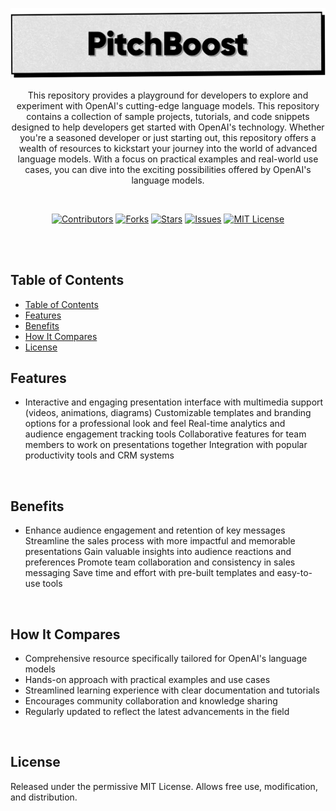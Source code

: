 <p align="center">
   <img src="https://github.com/harehimself/pitchboost/blob/master/PitchBoost.png">
</p>

<p align="center">
   This repository provides a playground for developers to explore and experiment with OpenAI's cutting-edge language models. This repository contains a collection of sample projects, tutorials, and code snippets designed to help developers get started with OpenAI's technology. Whether you're a seasoned developer or just starting out, this repository offers a wealth of resources to kickstart your journey into the world of advanced language models. With a focus on practical examples and real-world use cases, you can dive into the exciting possibilities offered by OpenAI's language models.
</p>
<br>

<p align="center">
  <a href="https://github.com/harehimself/pitchboost/graphs/contributors">
    <img src="https://img.shields.io/github/contributors/harehimself/pitchboost" alt="Contributors"></a>
  <a href="https://github.com/harehimself/pitchboost/network/members">
    <img src="https://img.shields.io/github/forks/harehimself/pitchboost" alt="Forks"></a>
  <a href="https://github.com/harehimself/pitchboost/stargazers">
    <img src="https://img.shields.io/github/stars/harehimself/pitchboost" alt="Stars"></a>
  <a href="https://github.com/harehimself/pitchboost/issues">
    <img src="https://img.shields.io/github/issues/harehimself/pitchboost" alt="Issues"></a>
  <a href="https://github.com/harehimself/pitchboost/blob/main/LICENSE">
    <img src="https://img.shields.io/github/license/harehimself/pitchboost" alt="MIT License"></a>
</p>

<br><br>

## Table of Contents
- [Table of Contents](#table-of-contents)
- [Features](#features)
- [Benefits](#benefits)
- [How It Compares](#how-it-compares)
- [License](#license)

## Features
- Interactive and engaging presentation interface with multimedia support (videos, animations, diagrams)
Customizable templates and branding options for a professional look and feel
Real-time analytics and audience engagement tracking tools
Collaborative features for team members to work on presentations together
Integration with popular productivity tools and CRM systems
<br>

## Benefits
- Enhance audience engagement and retention of key messages
Streamline the sales process with more impactful and memorable presentations
Gain valuable insights into audience reactions and preferences
Promote team collaboration and consistency in sales messaging
Save time and effort with pre-built templates and easy-to-use tools
<br>

## How It Compares
- Comprehensive resource specifically tailored for OpenAI's language models
- Hands-on approach with practical examples and use cases
- Streamlined learning experience with clear documentation and tutorials
- Encourages community collaboration and knowledge sharing
- Regularly updated to reflect the latest advancements in the field
<br>

## License
Released under the permissive MIT License. Allows free use, modification, and distribution.